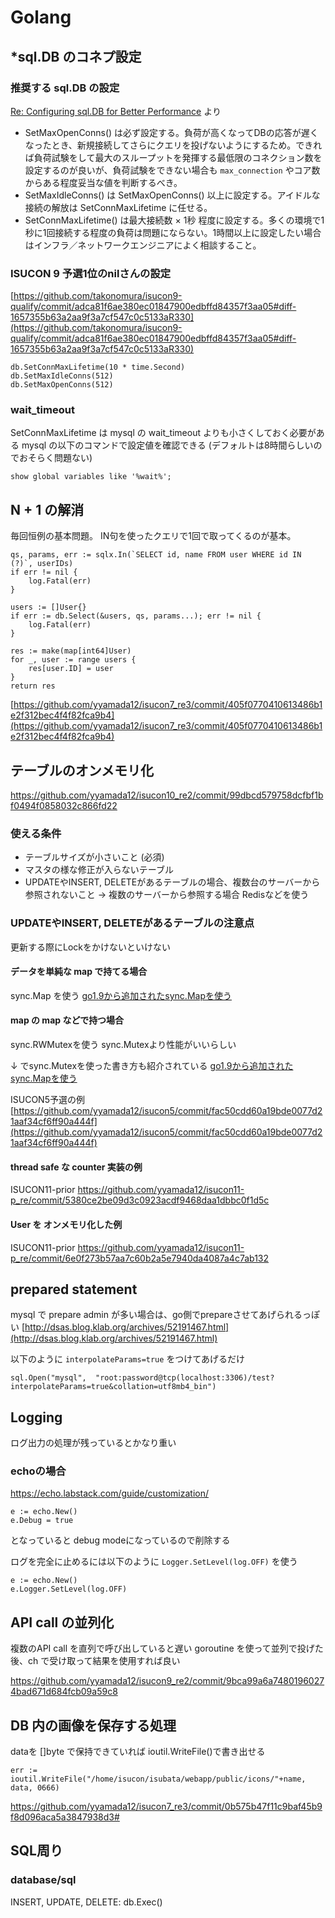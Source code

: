 # Golang

## *sql.DB のコネプ設定


### 推奨する sql.DB の設定 
[Re: Configuring sql.DB for Better Performance]([http://dsas.blog.klab.org/archives/2018-02/configure-sql-db.html](http://dsas.blog.klab.org/archives/2018-02/configure-sql-db.html)) より

-   SetMaxOpenConns() は必ず設定する。負荷が高くなってDBの応答が遅くなったとき、新規接続してさらにクエリを投げないようにするため。できれば負荷試験をして最大のスループットを発揮する最低限のコネクション数を設定するのが良いが、負荷試験をできない場合も  `max_connection`  やコア数からある程度妥当な値を判断するべき。
-   SetMaxIdleConns() は SetMaxOpenConns() 以上に設定する。アイドルな接続の解放は SetConnMaxLifetime に任せる。
-   SetConnMaxLifetime() は最大接続数 × 1秒 程度に設定する。多くの環境で1秒に1回接続する程度の負荷は問題にならない。1時間以上に設定したい場合はインフラ／ネットワークエンジニアによく相談すること。


### ISUCON 9 予選1位のnilさんの設定
[https://github.com/takonomura/isucon9-qualify/commit/adca81f6ae380ec01847900edbffd84357f3aa05#diff-1657355b63a2aa9f3a7cf547c0c5133aR330](https://github.com/takonomura/isucon9-qualify/commit/adca81f6ae380ec01847900edbffd84357f3aa05#diff-1657355b63a2aa9f3a7cf547c0c5133aR330)

```
db.SetConnMaxLifetime(10 * time.Second)
db.SetMaxIdleConns(512)
db.SetMaxOpenConns(512)
```

### wait_timeout
SetConnMaxLifetime は mysql の wait_timeout よりも小さくしておく必要がある
mysql の以下のコマンドで設定値を確認できる
(デフォルトは8時間らしいのでおそらく問題ない)
```
show global variables like '%wait%';
```

## N + 1 の解消
毎回恒例の基本問題。
IN句を使ったクエリで1回で取ってくるのが基本。

```
qs, params, err := sqlx.In(`SELECT id, name FROM user WHERE id IN (?)`, userIDs)
if err != nil {
    log.Fatal(err)
}

users := []User{}
if err := db.Select(&users, qs, params...); err != nil {
    log.Fatal(err)
}

res := make(map[int64]User)
for _, user := range users {
    res[user.ID] = user
}
return res
```


[https://github.com/yyamada12/isucon7_re3/commit/405f0770410613486b1e2f312bec4f4f82fca9b4](https://github.com/yyamada12/isucon7_re3/commit/405f0770410613486b1e2f312bec4f4f82fca9b4)


## テーブルのオンメモリ化

https://github.com/yyamada12/isucon10_re2/commit/99dbcd579758dcfbf1bf0494f0858032c866fd22

### 使える条件
- テーブルサイズが小さいこと (必須) 
- マスタの様な修正が入らないテーブル
- UPDATEやINSERT, DELETEがあるテーブルの場合、複数台のサーバーから参照されないこと
→ 複数のサーバーから参照する場合 Redisなどを使う


### UPDATEやINSERT, DELETEがあるテーブルの注意点

更新する際にLockをかけないといけない

#### データを単純な map で持てる場合

sync.Map を使う
[go1.9から追加されたsync.Mapを使う](https://qiita.com/meta_closure/items/dd228e49aef8b67e872e)

#### map の map などで持つ場合
sync.RWMutexを使う
sync.Mutexより性能がいいらしい

↓ でsync.Mutexを使った書き方も紹介されている
[go1.9から追加されたsync.Mapを使う](https://qiita.com/meta_closure/items/dd228e49aef8b67e872e)

ISUCON5予選の例
[https://github.com/yyamada12/isucon5/commit/fac50cdd60a19bde0077d21aaf34cf6ff90a444f](https://github.com/yyamada12/isucon5/commit/fac50cdd60a19bde0077d21aaf34cf6ff90a444f)

#### thread safe な counter 実装の例
ISUCON11-prior
https://github.com/yyamada12/isucon11-p_re/commit/5380ce2be09d3c0923acdf9468daa1dbbc0f1d5c 

#### User を オンメモリ化した例
ISUCON11-prior
https://github.com/yyamada12/isucon11-p_re/commit/6e0f273b57aa7c60b2a5e7940da4087a4c7ab132

## prepared statement
mysql で prepare admin が多い場合は、go側でprepareさせてあげられるっぽい
[http://dsas.blog.klab.org/archives/52191467.html](http://dsas.blog.klab.org/archives/52191467.html)

以下のように `interpolateParams=true` をつけてあげるだけ
```
sql.Open("mysql",  "root:password@tcp(localhost:3306)/test?interpolateParams=true&collation=utf8mb4_bin")
```

## Logging
ログ出力の処理が残っているとかなり重い
### echoの場合
https://echo.labstack.com/guide/customization/
```
e := echo.New()
e.Debug = true
```
となっていると debug modeになっているので削除する

ログを完全に止めるには以下のように `Logger.SetLevel(log.OFF)` を使う
```
e := echo.New()
e.Logger.SetLevel(log.OFF)
```

## API call の並列化

複数のAPI call を直列で呼び出していると遅い
goroutine を使って並列で投げた後、ch で受け取って結果を使用すれば良い

https://github.com/yyamada12/isucon9_re2/commit/9bca99a6a74801960274bad671d684fcb09a59c8


## DB 内の画像を保存する処理
dataを []byte で保持できていれば ioutil.WriteFile()で書き出せる
```
err := ioutil.WriteFile("/home/isucon/isubata/webapp/public/icons/"+name, data, 0666)
```

https://github.com/yyamada12/isucon7_re3/commit/0b575b47f11c9baf45b9f8d096aca5a3847938d3#

## SQL周り
### database/sql
INSERT, UPDATE, DELETE: db.Exec()


<!--stackedit_data:
eyJoaXN0b3J5IjpbMTg4NzcwODg0NCwtMjA0NzM4OTA3NiwtMT
A5NTk1MDI4OCwxNjg5NDMxMzk4LDE1NDE4MzMwNDAsLTkzODI5
MTUxNSw1NDYyNTUzNjUsLTk3NzE5MjYzNiwtNzU5NzYyODY1LC
04OTc0ODg1MSwtMTEwNjgwNzI5NV19
-->